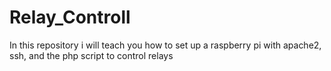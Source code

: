 # Relay_Controll
In this repository i will teach you how to set up a raspberry pi with apache2, ssh, and the php script to control relays
